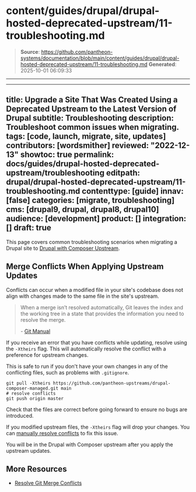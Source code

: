 # content/guides/drupal/drupal-hosted-deprecated-upstream/11-troubleshooting.md

> **Source**: https://github.com/pantheon-systems/documentation/blob/main/content/guides/drupal/drupal-hosted-deprecated-upstream/11-troubleshooting.md
> **Generated**: 2025-10-01 06:09:33

---

---
title: Upgrade a Site That Was Created Using a Deprecated Upstream to the Latest Version of Drupal
subtitle: Troubleshooting
description: Troubleshoot common issues when migrating.
tags: [code, launch, migrate, site, updates]
contributors: [wordsmither]
reviewed: "2022-12-13"
showtoc: true
permalink: docs/guides/drupal-hosted-deprecated-upstream/troubleshooting
editpath: drupal/drupal-hosted-deprecated-upstream/11-troubleshooting.md
contenttype: [guide]
innav: [false]
categories: [migrate, troubleshooting]
cms: [drupal9, drupal, drupal8, drupal10]
audience: [development]
product: []
integration: []
draft: true
---

This page covers common troubleshooting scenarios when migrating a Drupal site to [Drupal with Composer Upstream](/guides/integrated-composer#get-started-with-integrated-composer).

## Merge Conflicts When Applying Upstream Updates

Conflicts can occur when a modified file in your site's codebase does not align with changes made to the same file in the site's upstream.

> When a merge isn’t resolved automatically, Git leaves the index and the working tree in a state that provides the information you need to resolve the merge.
>
> \- [Git Manual](https://www.kernel.org/pub/software/scm/git/docs/)

If you receive an error that you have conflicts while updating, resolve using the `-Xtheirs` flag. This will automatically resolve the conflict with a preference for upstream changes.

This is safe to run if you don't have your own changes in any of the conflicting files, such as problems with `.gitignore`.

```bash{promptUser: user}
git pull -Xtheirs https://github.com/pantheon-upstreams/drupal-composer-managed.git main
# resolve conflicts
git push origin master
```

Check that the files are correct before going forward to ensure no bugs are introduced.

If you modified upstream files, the `-Xtheirs` flag will drop your changes. You can [manually resolve conflicts](/guides/git/resolve-merge-conflicts#manually-resolve-conflicts) to fix this issue.

You will be in the Drupal with Composer upstream after you apply the upstream updates.

## More Resources

- [Resolve Git Merge Conflicts](/guides/git/resolve-merge-conflicts)
